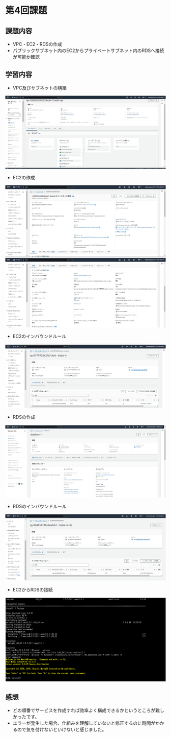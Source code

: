 # 第4回課題　　
## 課題内容
- VPC・EC2・RDSの作成
- パブリックサブネット内のEC2からプライベートサブネット内のRDSへ接続が可能か確認

## 学習内容
- VPC及びサブネットの構築

![image 1](/image/lecture04/VPC.png)

- EC2の作成  

![image 2](/image/lecture04/EC2-1.png)  
![image 3](/image/lecture04/EC2-2.png) 

- EC2のインバウンドルール  

![image 4](/image/lecture04/EC2-inbound-rule.png)  

- RDSの作成  

![image 5](/image/lecture04/RDS.png)

- RDSのインバウンドルール  

![image 6](/image/lecture04/RDS-inbound-rule.png)　　

- EC2からRDSの接続  

![image 7](/image/lecture04/ec2-to-rds.png)  

## 感想  
- どの順番でサービスを作成すれば効率よく構成できるかというところが難しかったです。
- エラーが発生した場合、仕組みを理解していないと修正するのに時間がかかるので気を付けないといけないと感じました。